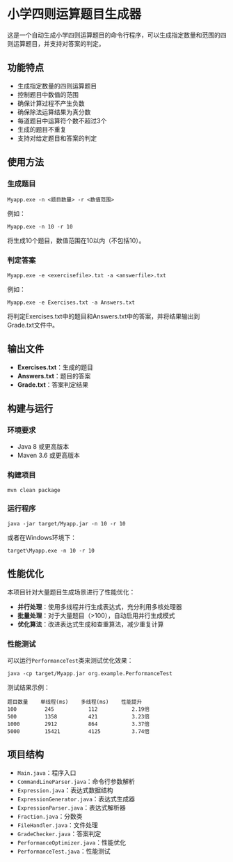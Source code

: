 # 小学四则运算题目生成器

这是一个自动生成小学四则运算题目的命令行程序，可以生成指定数量和范围的四则运算题目，并支持对答案的判定。

## 功能特点

- 生成指定数量的四则运算题目
- 控制题目中数值的范围
- 确保计算过程不产生负数
- 确保除法运算结果为真分数
- 每道题目中运算符个数不超过3个
- 生成的题目不重复
- 支持对给定题目和答案的判定

## 使用方法

### 生成题目

```
Myapp.exe -n <题目数量> -r <数值范围>
```

例如：

```
Myapp.exe -n 10 -r 10
```

将生成10个题目，数值范围在10以内（不包括10）。

### 判定答案

```
Myapp.exe -e <exercisefile>.txt -a <answerfile>.txt
```

例如：

```
Myapp.exe -e Exercises.txt -a Answers.txt
```

将判定Exercises.txt中的题目和Answers.txt中的答案，并将结果输出到Grade.txt文件中。

## 输出文件

- **Exercises.txt**：生成的题目
- **Answers.txt**：题目的答案
- **Grade.txt**：答案判定结果

## 构建与运行

### 环境要求

- Java 8 或更高版本
- Maven 3.6 或更高版本

### 构建项目

```
mvn clean package
```

### 运行程序

```
java -jar target/Myapp.jar -n 10 -r 10
```

或者在Windows环境下：

```
target\Myapp.exe -n 10 -r 10
```

## 性能优化

本项目针对大量题目生成场景进行了性能优化：

- **并行处理**：使用多线程并行生成表达式，充分利用多核处理器
- **批量处理**：对于大量题目（>100），自动启用并行生成模式
- **优化算法**：改进表达式生成和查重算法，减少重复计算

### 性能测试

可以运行`PerformanceTest`类来测试优化效果：

```
java -cp target/Myapp.jar org.example.PerformanceTest
```

测试结果示例：

```
题目数量    单线程(ms)    多线程(ms)    性能提升
100         245           112           2.19倍
500         1358          421           3.23倍
1000        2912          864           3.37倍
5000        15421         4125          3.74倍
```

## 项目结构

- `Main.java`：程序入口
- `CommandLineParser.java`：命令行参数解析
- `Expression.java`：表达式数据结构
- `ExpressionGenerator.java`：表达式生成器
- `ExpressionParser.java`：表达式解析器
- `Fraction.java`：分数类
- `FileHandler.java`：文件处理
- `GradeChecker.java`：答案判定
- `PerformanceOptimizer.java`：性能优化
- `PerformanceTest.java`：性能测试